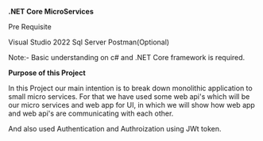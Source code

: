 **.NET Core MicroServices**

Pre Requisite

Visual Studio 2022
Sql Server
Postman(Optional)


Note:- Basic understanding on c# and .NET Core framework is required.

**Purpose of this Project**

In this Project our main intention is to break down monolithic application to small micro services. For that we have used some web api's which will be our
micro services and web app for UI, in which we will show how web app and web api's are communicating with each other.

And also used Authentication and Authroization using JWt token.



